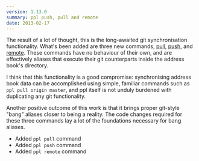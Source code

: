 ```yaml
---
version: 1.13.0
summary: ppl push, pull and remote
date: 2013-02-17
---
```


The result of a lot of thought, this is the long-awaited git synchronisation
functionality. What's been added are three new commands,
[pull](/commands/pull), [push](/documentation/commands/push), and
[remote](/commands/remote). These commands have no behaviour of
their own, and are effectively aliases that execute their git counterparts
inside the address book's directory.

I think that this functionality is a good compromise: synchronising address book
data can be accomplished using simple, familiar commands such as `ppl pull
origin master`, and ppl itself is not unduly burdened with duplicating any git
functionality.

Another positive outcome of this work is that it brings proper git-style "bang"
aliases closer to being a reality. The code changes required for these three
commands lay a lot of the foundations necessary for bang aliases.

* Added `ppl pull` command
* Added `ppl push` command
* Added `ppl remote` command
